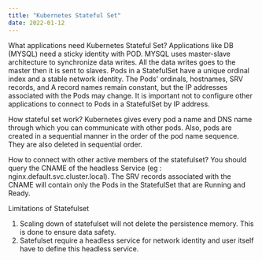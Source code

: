 ```yaml
---
title: "Kubernetes Stateful Set"
date: 2022-01-12
---
```


What applications need Kubernetes Stateful Set?
Applications like DB (MYSQL) need a sticky identity with POD. MYSQL uses master-slave architecture to synchronize data writes. All the data writes goes to the master then it is sent to slaves. Pods in a StatefulSet have a unique ordinal index and a stable network identity. The Pods' ordinals, hostnames, SRV records, and A record names remain constant, but the IP addresses associated with the Pods may change. It is important not to configure other applications to connect to Pods in a StatefulSet by IP address.

How stateful set work?
Kubernetes gives every pod a name and DNS name through which you can communicate with other pods. Also, pods are created in a sequential manner in the order of the pod name sequence. They are also deleted in sequential order.

How to connect with other active members of the statefulset?
You should query the CNAME of the headless Service (eg : nginx.default.svc.cluster.local). The SRV records associated with the CNAME will contain only the Pods in the StatefulSet that are Running and Ready.


Limitations of Statefulset
1. Scaling down of statefulset will not delete the persistence memory. This is done to ensure data safety.
2. Satefulset require a headless service for network identity and user itself have to define this headless service.
